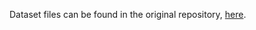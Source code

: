 Dataset files can be found in the original repository, [here](https://github.com/yuchenlin/lstm_sentence_classifier/tree/master/datasets/MR).